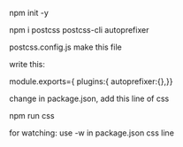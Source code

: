 npm init -y

npm i postcss postcss-cli autoprefixer

postcss.config.js make this file

write this:

module.exports={
plugins:{
autoprefixer:{},}}

change in package.json, add this line of css

npm run css

for watching: use -w in package.json css line
